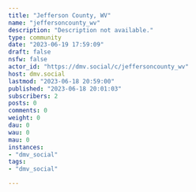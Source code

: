 ```yaml
---
title: "Jefferson County, WV" 
name: "jeffersoncounty_wv"
description: "Description not available."
type: community
date: "2023-06-19 17:59:09"
draft: false
nsfw: false
actor_id: "https://dmv.social/c/jeffersoncounty_wv"
host: dmv.social
lastmod: "2023-06-18 20:59:00"
published: "2023-06-18 20:01:03"
subscribers: 2
posts: 0
comments: 0
weight: 0
dau: 0
wau: 0
mau: 0
instances:
- "dmv_social"
tags: 
- "dmv_social"

---
```

